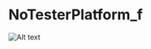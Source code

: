 # NoTesterPlatform_f

![Alt text](https://github.com/xzh666/NoTesterPlatform_f/raw/master/Screenshots/用例管理-列表1.png)
